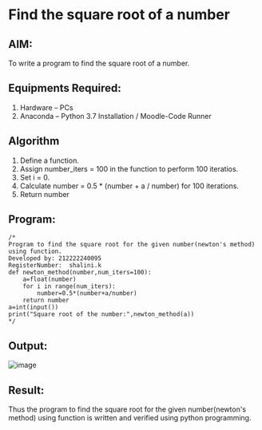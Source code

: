 # Find the square root of a number
## AIM:
To write a program to find the square root of a number.
## Equipments Required:
1. Hardware – PCs
2. Anaconda – Python 3.7 Installation / Moodle-Code Runner

## Algorithm
1. Define a function.
2. Assign number_iters = 100 in the function to perform 100 iteratios.
3. Set i = 0.
4. Calculate  number = 0.5 * (number + a / number) for 100 iterations.
5. Return number
## Program:
```
/*
Program to find the square root for the given number(newton's method) using function.
Developed by: 212222240095
RegisterNumber:  shalini.k
def newton_method(number,num_iters=100):
    a=float(number)
    for i in range(num_iters):
        number=0.5*(number+a/number)
    return number
a=int(input())
print("Square root of the number:",newton_method(a))
*/
```
## Output:
![image](https://github.com/shalinikannan23/Square-root-of-a-number/assets/118656529/f695c1fc-a3d5-45a6-9fb0-0a8ad9f8ff53)
## Result:
Thus the program to find the square root for the given number(newton's method) using function is written and verified using python programming.
